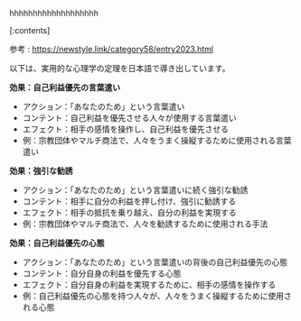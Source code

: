 

hhhhhhhhhhhhhhhhhhh
    
[:contents]

参考 : https://newstyle.link/category58/entry2023.html

以下は、実用的な心理学の定理を日本語で導き出しています。

**効果：自己利益優先の言葉遣い**
- アクション：「あなたのため」という言葉遣い
- コンテント：自己利益を優先させる人々が使用する言葉遣い
- エフェクト：相手の感情を操作し、自己利益を優先させる
- 例：宗教団体やマルチ商法で、人々をうまく操縦するために使用される言葉遣い

**効果：強引な勧誘**
- アクション：「あなたのため」という言葉遣いに続く強引な勧誘
- コンテント：相手に自分の利益を押し付け、強引に勧誘する
- エフェクト：相手の抵抗を乗り越え、自分の利益を実現する
- 例：宗教団体やマルチ商法で、人々を勧誘するために使用される手法

**効果：自己利益優先の心態**
- アクション：「あなたのため」という言葉遣いの背後の自己利益優先の心態
- コンテント：自分自身の利益を優先する心態
- エフェクト：自分自身の利益を実現するために、相手の感情を操作する
- 例：自己利益優先の心態を持つ人々が、人々をうまく操縦するために使用される心態

    